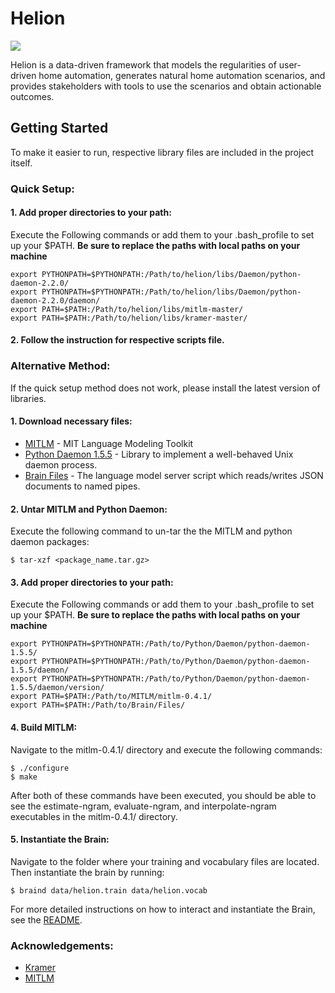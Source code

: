 # Helion
![](https://img.shields.io/badge/python-3.7-brightgreen.svg) 

Helion is a data-driven framework that models the regularities of user-driven home automation, generates natural home automation scenarios, and provides stakeholders with tools to use the scenarios and obtain actionable outcomes.

## Getting Started
To make it easier to run, respective library files are included in the project itself.

### Quick Setup:
#### 1. Add proper directories to your path:

Execute the Following commands or add them to your .bash_profile to set up your $PATH. **Be sure to replace the paths with 
local paths on your machine**

```
export PYTHONPATH=$PYTHONPATH:/Path/to/helion/libs/Daemon/python-daemon-2.2.0/
export PYTHONPATH=$PYTHONPATH:/Path/to/helion/libs/Daemon/python-daemon-2.2.0/daemon/ 
export PATH=$PATH:/Path/to/helion/libs/mitlm-master/
export PATH=$PATH:/Path/to/helion/libs/kramer-master/
```
#### 2. Follow the instruction for respective scripts file.

### Alternative Method:
If the quick setup method does not work, please install the latest version of libraries.
#### 1. Download necessary files:
* [MITLM](https://github.com/mitlm/mitlm) - MIT Language Modeling Toolkit
* [Python Daemon 1.5.5](https://pypi.python.org/pypi/python-daemon/) - Library to implement a well-behaved Unix daemon process.
* [Brain Files](https://github.com/martingwhite/kramer) - The language model server script which reads/writes JSON documents to named pipes. 

#### 2. Untar MITLM and Python Daemon:

Execute the following command to un-tar the the MITLM and python daemon packages:

`$ tar-xzf <package_name.tar.gz>`

#### 3. Add proper directories to your path:

Execute the Following commands or add them to your .bash_profile to set up your $PATH. **Be sure to replace the paths with 
local paths on your machine**

```
export PYTHONPATH=$PYTHONPATH:/Path/to/Python/Daemon/python-daemon-1.5.5/
export PYTHONPATH=$PYTHONPATH:/Path/to/Python/Daemon/python-daemon-1.5.5/daemon/ 
export PYTHONPATH=$PYTHONPATH:/Path/to/Python/Daemon/python-daemon-1.5.5/daemon/version/ 
export PATH=$PATH:/Path/to/MITLM/mitlm-0.4.1/ 
export PATH=$PATH:/Path/to/Brain/Files/
```
#### 4. Build MITLM: 

Navigate to the mitlm-0.4.1/ directory and execute the following commands:

```
$ ./configure
$ make
```

After both of these commands have been executed, you should be able to see the estimate-ngram, evaluate-ngram, and interpolate-ngram executables in the mitlm-0.4.1/ directory.

#### 5. Instantiate the Brain:

Navigate to the folder where your training and vocabulary files are located.  Then instantiate the brain by running:

```
$ braind data/helion.train data/helion.vocab
```

For more detailed instructions on how to interact and instantiate the Brain, see the [README](https://github.com/martingwhite/kramer).


### Acknowledgements:
* [Kramer](https://github.com/martingwhite/kramer)
* [MITLM](https://github.com/mitlm/mitlm)
